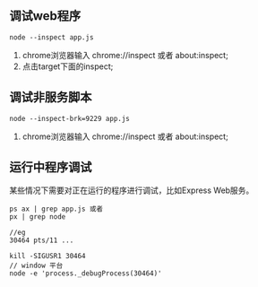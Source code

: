 ## 调试web程序

```
node --inspect app.js
```
1. chrome浏览器输入 chrome://inspect 或者 about:inspect;
2. 点击target下面的inspect;


## 调试非服务脚本

```
node --inspect-brk=9229 app.js
```
1. chrome浏览器输入 chrome://inspect 或者 about:inspect;

## 运行中程序调试

某些情况下需要对正在运行的程序进行调试，比如Express Web服务。

```
ps ax | grep app.js 或者
px | grep node 

//eg
30464 pts/11 ...

kill -SIGUSR1 30464 
// window 平台
node -e 'process._debugProcess(30464)'
```



